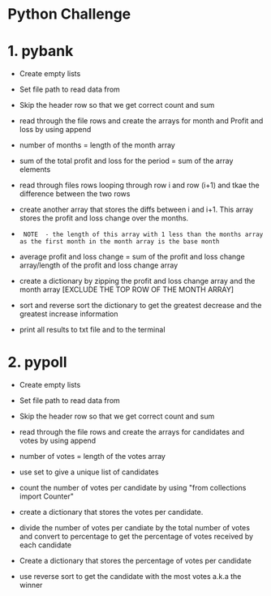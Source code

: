 # Python Challenge

# 1. pybank

* Create empty lists 

* Set file path to read data from

* Skip the header row so that we get correct count and sum

* read through the file rows and create the arrays for month and Profit and loss by using append

* number of months = length of the month array
* sum of the total profit and loss for the period = sum of the array elements
  
* read through files rows looping through row i and row (i+1) and tkae the difference between the two rows 
* create another array that stores the diffs between i and i+1. This array stores the profit and loss change over the months.
*      NOTE  - the length of this array with 1 less than the months array as the first month in the month array is the base month

* average profit and loss change = sum of the profit and loss change array/length of the profit and loss change array  

* create a dictionary by zipping the profit and loss change array and the month array [EXCLUDE THE TOP ROW OF THE MONTH ARRAY]

* sort and reverse sort the dictionary to get the greatest decrease and the greatest increase information
* print all results to txt file and to the terminal


# 2. pypoll

* Create empty lists 

* Set file path to read data from

* Skip the header row so that we get correct count and sum

* read through the file rows and create the arrays for candidates and votes by using append
  
* number of votes = length of the votes array
  
* use set to give a unique list of candidates
  
* count the number of votes per candidate by using "from collections import Counter"
  
* create a dictionary that stores the votes per candidate.
  
* divide the number of votes per candiate by the total number of votes and convert to percentage to get the percentage of votes received by each candidate
  
* Create a dictionary that stores the percentage of votes per candidate

* use reverse sort to get the candidate with the most votes a.k.a the winner

